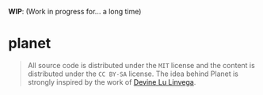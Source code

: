 **WIP**: (Work in progress for... a long time)

# planet

> All source code is distributed under the `MIT` license and the content 
> is distributed under the `CC BY-SA` license.
> The idea behind Planet is strongly inspired by the work of 
> [Devine Lu Linvega](https://wiki.xxiivv.com/#home).
